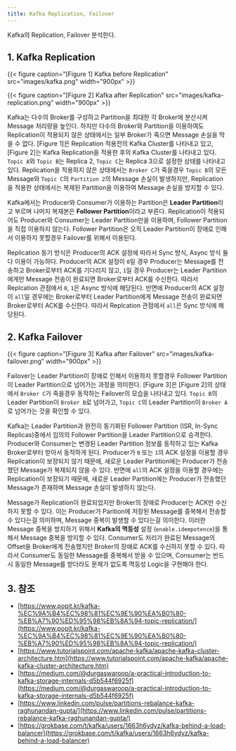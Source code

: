 ```yaml
---
title: Kafka Replication, Failover
---
```


Kafka의 Replication, Failover 분석한다.

## 1. Kafka Replication

{{< figure caption="[Figure 1] Kafka before Replication" src="images/kafka.png" width="900px" >}}

{{< figure caption="[Figure 2] Kafka after Replication" src="images/kafka-replication.png" width="900px" >}}

Kafka는 다수의 Broker를 구성하고 Partition을 최대한 각 Broker에 분산시켜 Message 처리량을 높인다. 하지만 다수의 Broker와 Partition을 이용하여도 Replication이 적용되지 않은 상태에서는 일부 Broker가 죽으면 Message 손실을 막을 수 없다. [Figure 1]은 Replication 적용전의 Kafka Cluster를 나타내고 있고, [Figure 2]는 Kafka Replication을 적용한 후의 Kafka Cluster를 나타내고 있다. `Topic A`와 `Topic B`는 Replica 2, `Topic C`는 Replica 3으로 설정한 상태를 나타내고 있다. Replication을 적용하지 않은 상태에서는 `Broker C`가 죽을경우 `Topic B`의 모든 Message와 `Topic C`의 `Partition 2`의 Message 손실이 발생하지만, Replication을 적용한 상태에서는 복제된 Partition을 이용하여 Message 손실을 방지할 수 있다.

Kafka에서는 Producer와 Consumer가 이용하는 Partition은 **Leader Partition**라고 부르며 나머지 복재본은 **Follower Partition**이라고 부른다. Replication이 적용되어도 Producer와 Consumer는 Leader Partition만을 이용하며, Follower Partition을 직접 이용하지 않는다. Follower Partition은 오직 Leader Partition이 장애로 인해서 이용하지 못할경우 Failover를 위해서 이용된다.

Replication 동기 방식은 Producer의 ACK 설정에 따라서 Sync 방식, Async 방식 둘다 이용이 가능하다. Producer의 ACK 설정이 `0`일 경우 Producer는 Message를 전송하고 Broker로부터 ACK를 기다리지 않고, `1`일 경우 Producer는 Leader Partition에게만 Message 전송이 완료되면 Broker로부터 ACK를 수신한다. 따라서 Replcation 관점에서 `0`, `1`은 Async 방식에 해당된다. 반면에 Producer의 ACK 설정이 `all`일 경우에는 Broker로부터 Leader Partition에게 Message 전송이 완료되면 Broker로부터 ACK를 수신한다. 따라서 Replcation 관점에서 `all`은 Sync 방식에 해당된다.

## 2. Kafka Failover

{{< figure caption="[Figure 3] Kafka after Failover" src="images/kafka-failover.png" width="900px" >}}

Failover는 Leader Partition이 장애로 인해서 이용하지 못할경우 Follower Partition이 Leader Partition으로 넘어가는 과정을 의미한다. [Figure 3]은 [Figure 2]의 상태에서 `Broker C`가 죽을경우 동작하는 Failover의 모습을 나타내고 있다. `Topic B`의 Leader Partition이 `Broker B`로 넘어가고, `Topic C`의 Leader Partition이 `Broker A`로 넘어가는 것을 확인할 수 있다.

Kafka는 Leader Partition과 완전히 동기화된 Follower Partition (ISR, In-Sync Replicas)중에서 임의의 Follower Partition을 Leader Partition으로 승격한다. Producer와 Consumer는 변경된 Leader Partition 정보를 동작하고 있는 Kafka Broker로부터 받아서 동작하게 된다. Producer가 `0` 또는 `1`의 ACK 설정을 이용할 경우 Replication이 보장되지 않기 때문에, 새로운 Leader Partition에는 Producer가 전송했던 Message가 복제되지 않을 수 있다. 반면에 `all`의 ACK 설정을 이용할 경우에는 Replication이 보장되기 때문에, 새로운 Leader Partition에는 Producer가 전송했던 Message가 존재하며 Message 손실이 발생하지 않는다.

Message가 Replication이 완료되었지만 Broker의 장애로 Producer는 ACK만 수신하지 못할 수 있다. 이는 Producer가 Parition에 저장된 Message를 중복해서 전송할 수 있다는걸 의미하며, Message 중복이 발생할 수 있다는걸 의미한다. 이러한 Message 중복을 방지하기 위해서 **Kafka의 멱등성** 설정 (`enable.idempotence`)을 통해서 Message 중복을 방지할 수 있다. Consumer도 처리가 완료된 Message의 Offset을 Broker에게 전송했지만 Broker의 장애로 ACK를 수신하지 못할 수 있다. 따라서 Consumer도 동일한 Message를 중복해서 받을 수 있으며, Consumer는 반드시 동일한 Message를 받더라도 문제가 없도록 멱등성 Logic을 구현해야 한다.

## 3. 참조

* [https://www.popit.kr/kafka-%EC%9A%B4%EC%98%81%EC%9E%90%EA%B0%80-%EB%A7%90%ED%95%98%EB%8A%94-topic-replication/](https://www.popit.kr/kafka-%EC%9A%B4%EC%98%81%EC%9E%90%EA%B0%80-%EB%A7%90%ED%95%98%EB%8A%94-topic-replication/)
* [https://www.tutorialspoint.com/apache-kafka/apache-kafka-cluster-architecture.htm](https://www.tutorialspoint.com/apache-kafka/apache-kafka-cluster-architecture.htm)
* [https://medium.com/@durgaswaroop/a-practical-introduction-to-kafka-storage-internals-d5b544f6925f](https://medium.com/@durgaswaroop/a-practical-introduction-to-kafka-storage-internals-d5b544f6925f)
* [https://www.linkedin.com/pulse/partitions-rebalance-kafka-raghunandan-gupta/](https://www.linkedin.com/pulse/partitions-rebalance-kafka-raghunandan-gupta/)
* [https://grokbase.com/t/kafka/users/1663h6ydyz/kafka-behind-a-load-balancer](https://grokbase.com/t/kafka/users/1663h6ydyz/kafka-behind-a-load-balancer)
